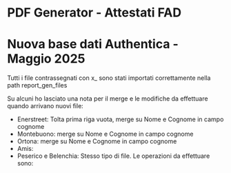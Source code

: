 # PDF Generator - Attestati FAD

# Nuova base dati Authentica - Maggio 2025

Tutti i file contrassegnati con x_ sono stati importati correttamente nella path report_gen_files

Su alcuni ho lasciato una nota per il merge e le modifiche da effettuare quando arrivano nuovi file:

- Enerstreet: Tolta prima riga vuota, merge su Nome e Cognome in campo cognome
- Montebuono: merge su Nome e Cognome in campo cognome
- Ortona: merge su Nome e Cognome in campo cognome
- Amis:
- Peserico e Belenchia: Stesso tipo di file. Le operazioni da effettuare sono: